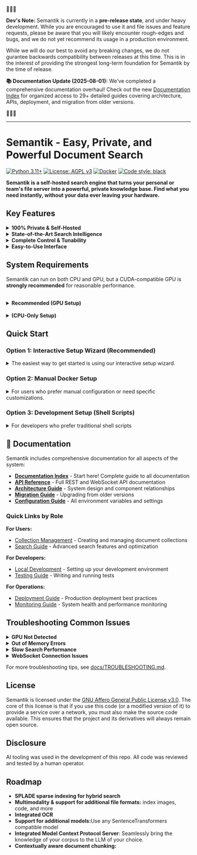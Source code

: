🚨🚨🚨

**Dev's Note:**  Semantik is currently in a **pre-release state**, and under heavy development. While you are encouraged to use it and file issues and feature requests, please be aware that you will likely encounter rough-edges and bugs, and we do not yet recommend its usage in a production environment. 

While we will do our best to avoid any breaking changes, we do not gurantee backwards compatibility between releases at this time. This is in the interest of providing the strongest long-term foundation for Semantik by the time of release.

**📚 Documentation Update (2025-08-01):** We've completed a comprehensive documentation overhaul! Check out the new [Documentation Index](docs/DOCUMENTATION_INDEX.md) for organized access to 29+ detailed guides covering architecture, APIs, deployment, and migration from older versions.

🚨🚨🚨

---


# Semantik - Easy, Private, and Powerful Document Search

[![Python 3.11+](https://img.shields.io/badge/python-3.11+-blue.svg)](https://www.python.org/downloads/)
[![License: AGPL v3](https://img.shields.io/badge/License-AGPL%20v3-blue.svg)](https://www.gnu.org/licenses/agpl-3.0)
[![Docker](https://img.shields.io/badge/docker-ready-blue.svg?logo=docker)](https://www.docker.com)
[![Code style: black](https://img.shields.io/badge/code%20style-black-000000.svg)](https://github.com/psf/black)

**Semantik is a self-hosted search engine that turns your personal or team's file server into a powerful, private knowledge base. Find what you need instantly, without your data ever leaving your hardware.**

## Key Features

<details>
<summary><strong> 100% Private & Self-Hosted</strong></summary>
<br>
Your data and models stay on your hardware. Semantik makes zero external API calls. It's the perfect solution for searching sensitive work documents, research papers, or personal files.
</details>

<details>
<summary><strong> State-of-the-Art Search Intelligence</strong></summary>
<br>
Go beyond simple keyword matching. Semantik uses top-performing open-source AI models to understand the <i>meaning</i> of your documents.
<ul>
  <li><b>Semantic Search:</b> Find concepts, not just words.</li>
  <li><b>Cross-Encoder Reranking:</b> A two-stage search process delivers highly accurate and relevant results.</li>
  <li><b>Hybrid Search:</b> Combines the best of vector and keyword search for ultimate precision.</li>
  <li><b>Integrated RAG/Model Contex Protocol Server(Coming Soon):</b> Optionally, give an LLM of your choice the ability to reference and chat about your documents.</li>
</ul>
</details>

<details>
<summary><strong> Complete Control & Tunability</strong></summary>
<br>
Semantik is built for users who want to be in the driver's seat.
<ul>
  <li><b>Model Selection:</b> Choose from a wide range of open-source embedding models.</li>
  <li><b>Resource Management:</b> Tune performance for your specific hardware with quantization (float32, float16, int8) and adaptive batching.</li>
  <li><b>Intelligent GPU Handling:</b> Features automatic model loading/unloading to efficiently manage VRAM.</li>
  <li><b>Headless API:</b> The search engine can be run independently and integrated into your own scripts and pipelines.</li>
</ul>
</details>

<details>
<summary><strong> Easy-to-Use Interface</strong></summary>
<br>
A powerful backend deserves a clean frontend.
<ul>
  <li><b>Intuitive UI:</b> Easily create and manage your search collections.</li>
  <li><b>Real-time Monitoring:</b> Watch your documents get processed with detailed operation tracking.</li>
  <li><b>Document Viewer:</b> Preview your search results directly in the app.</li>
</ul>
</details>



##  System Requirements

Semantik can run on both CPU and GPU, but a CUDA-compatible GPU is **strongly recommended** for reasonable performance.

<br>

<details>
<summary><strong> Recommended (GPU Setup)</strong></summary>
<br>

- **GPU**: NVIDIA GPU with CUDA support & **8GB+ of VRAM** (e.g., RTX 3060 / 4060 or newer).
- **CPU**: Modern quad-core or better.
- **RAM**: 16GB+.
- **Storage**: SSD for model storage with at least 30GB of free space; HDD is fine for documents
- **Software**: Python 3.12, Cuda Toolkit, Docker & Docker Compose

> **Why the GPU?** Creating search embeddings is a highly parallel task. A GPU can be 10-100x faster than a CPU, turning a process that takes hours into one that takes minutes.

> **CUDA Setup Issues?** If you encounter CUDA library errors, see our [Troubleshooting Guide](TROUBLESHOOTING.md#cuda-library-issues-on-linux).

</details>

<br>

<details>
<summary><strong> (CPU-Only Setup)</strong></summary>
<br>

- **CPU**: Modern quad-core or better.
- **RAM**: 16GB+.
- **Storage**: SSD for model storage with at least 30GB of free space; HDD is fine for documents
- **Software**: Python 3.12, Docker & Docker Compose.

> **Performance Note:** A CPU-only setup will be **very slow** for indexing and search. It is suitable for evaluation and small personal document collections only.

</details>

## Quick Start

### Option 1: Interactive Setup Wizard (Recommended)
<details>
<summary>The easiest way to get started is using our interactive setup wizard.</summary>

The setup wizard guides you through the entire configuration process with an intuitive text-based interface.

1. **Clone the repository:**
   ```bash
   git clone https://github.com/jbmiller10/semantik.git
   cd semantik
   ```

2. **Run the wizard:**
   
   **Linux/macOS:**
   ```bash
   make wizard
   ```
   
   **Windows:**
   ```cmd
   python wizard_launcher.py
   ```
   
   The wizard will automatically:
   - Work on Windows, macOS, and Linux
   - Install Poetry if needed
   - Install all required dependencies
   - Launch the interactive setup

3. **Follow the interactive prompts:**
   - Choose between **Quick Setup** (recommended) or **Custom Setup**
   - Select your document directories with the built-in file browser
   - The wizard auto-detects GPU availability and configures accordingly
   - All security keys are generated automatically

4. **That's it!** The wizard will:
   - Check system requirements
   - Configure GPU or CPU mode automatically
   - Set up your document directories
   - Generate secure configurations
   - Start all services
   - Provide a service monitor for ongoing management

> ** Tip:** If you've already configured Semantik, running `make wizard` again will take you directly to the service monitor where you can start, stop, and manage your services.

</details>

### Option 2: Manual Docker Setup 
<details>
<summary>For users who prefer manual configuration or need specific customizations.</summary>

> ** GPU Note:** The default Docker configuration uses GPU acceleration for optimal performance. Ensure you have NVIDIA Docker runtime installed. For CPU-only systems, see the CPU-only option below.

1. **Clone the repository:**
   ```bash
   git clone https://github.com/jbmiller10/semantik.git
   cd semantik
   ```

2. **Set up your environment:**
   ```bash
   cp .env.docker.example .env
   # Edit .env with your configuration
   # At minimum, change JWT_SECRET_KEY for security
   ```

3. **Start all services:**
   ```bash
   make docker-up
   # Or directly: docker compose up -d
   # Note: Default configuration works for both GPU and CPU. PyTorch will automatically use CPU if no GPU is available.
   ```

4. **Access Semantik:**
   Open your browser to http://localhost:8080

That's it!  Semantik is now running with:
- **WebUI** on port 8080
- **Search API** on port 8001
- **Qdrant** vector database on port 6333

**Additional Docker Options:**
- **Production**: `docker compose -f docker-compose.yml -f docker-compose.prod.yml up -d`
- **CUDA-enabled GPU**: `docker compose -f docker-compose.yml -f docker-compose.cuda.yml up -d`
</details>

### Option 3: Development Setup (Shell Scripts)

<details>
<summary>For developers who prefer traditional shell scripts</summary>

1. **Prerequisites:**
   - Python 3.11+
   - Node.js 18+
   - Running Qdrant instance
   - Poetry for Python dependency management

2. **Setup:**
   ```bash
   poetry install
   make frontend-build
   cp .env.example .env
   # Edit .env with your configuration
   ```

3. **Start all services:**
   ```bash
   ./start_all_services.sh
   ```

4. **Other commands:**
   ```bash
   ./status_services.sh  # Check service status
   ./stop_all_services.sh  # Stop all services
   ./restart_all_services_rebuild.sh  # Rebuild and restart
   ```
</details>




## 📖 Documentation

Semantik includes comprehensive documentation for all aspects of the system:

- **[Documentation Index](docs/DOCUMENTATION_INDEX.md)** - Start here! Complete guide to all documentation
- **[API Reference](docs/API_REFERENCE.md)** - Full REST and WebSocket API documentation
- **[Architecture Guide](docs/ARCH.md)** - System design and component relationships
- **[Migration Guide](docs/MIGRATION_GUIDE.md)** - Upgrading from older versions
- **[Configuration Guide](docs/CONFIGURATION.md)** - All environment variables and settings

### Quick Links by Role

**For Users:**
- [Collection Management](docs/COLLECTION_MANAGEMENT.md) - Creating and managing document collections
- [Search Guide](docs/SEARCH_SYSTEM.md) - Advanced search features and optimization

**For Developers:**
- [Local Development](docs/local-development.md) - Setting up your development environment
- [Testing Guide](docs/TESTING.md) - Writing and running tests

**For Operations:**
- [Deployment Guide](docs/DEPLOYMENT.md) - Production deployment best practices
- [Monitoring Guide](docs/HEALTH_MONITORING.md) - System health and performance monitoring

##  Troubleshooting Common Issues

<details>
<summary><strong>GPU Not Detected</strong></summary>
<br>

**Symptoms**: Semantik falls back to CPU mode despite having a GPU

**Solutions**:
1. Check NVIDIA drivers: `nvidia-smi`
2. Verify CUDA installation: `nvcc --version`
3. For Docker: Ensure nvidia-docker2 is installed
4. Check GPU memory: Minimum 4GB VRAM required

```bash
# Test GPU availability
python -c "import torch; print(torch.cuda.is_available())"
```
</details>

<details>
<summary><strong>Out of Memory Errors</strong></summary>
<br>

**Symptoms**: "CUDA out of memory" or system freezes during processing

**Solutions**:
1. Use smaller models: `Qwen/Qwen3-Embedding-0.6B`
2. Enable quantization: Set `DEFAULT_QUANTIZATION=int8`
3. Reduce batch size: Lower `BATCH_SIZE` in configuration
4. Enable model auto-unloading: Set `MODEL_UNLOAD_AFTER_SECONDS=60`

```bash
# Monitor GPU memory usage
watch -n 1 nvidia-smi
```
</details>

<details>
<summary><strong>Slow Search Performance</strong></summary>
<br>

**Symptoms**: Searches take several seconds to complete

**Solutions**:
1. Ensure Qdrant indexes are built (happens automatically after 20k vectors)
2. Disable reranking for simple searches
3. Check system resources during search
4. Consider using SSD for Qdrant storage

```bash
# Check Qdrant collection info
curl http://localhost:6333/collections/work_docs
```
</details>

<details>
<summary><strong>WebSocket Connection Issues</strong></summary>
<br>

**Symptoms**: Real-time progress updates not working

**Solutions**:
1. Check browser console for WebSocket errors
2. Ensure no proxy is blocking WebSocket connections
3. Verify ports 8080 and 8001 are accessible
4. Try disabling browser extensions

```javascript
// Test WebSocket connection
const ws = new WebSocket('ws://localhost:8080/ws/test');
ws.onopen = () => console.log('Connected');
ws.onerror = (e) => console.error('Error:', e);
```
</details>

For more troubleshooting tips, see [docs/TROUBLESHOOTING.md](docs/TROUBLESHOOTING.md).


##  License

Semantik is licensed under the [GNU Affero General Public License v3.0](LICENSE). The core of this license is that if you use this code (or a modified version of it) to provide a service over a network, you must also make the source code available. This ensures that the project and its derivatives will always remain open source.



## **Disclosure**

AI tooling was used in the development of this repo. All code was reviewed and tested by a human operator.


## **Roadmap**
<ul>
<li><b>SPLADE sparse indexing for hybrid search</b>
<li><b>Multimodality & support for additional file formats:</b> index images, code, and more </li>
<li><b>Integrated OCR</b>
<li><b>Support for additional models:</b>Use any SentenceTransformers compatible model</li>
<li><b>Integrated Model Context Protocol Server</b>: Seamlessly bring the knowledge of your corpus to the LLM of your choice.</li>
<li><b>Contextually aware document chunking:</b></li>
<ul>


